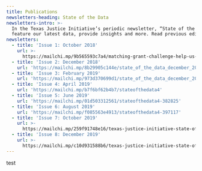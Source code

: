 ```yaml
---
title: Publications
newsletters-heading: State of the Data
newsletters-intro: >-
  In the Texas Justice Initiative’s periodic newsletter, “State of the Data,” we
  feature our latest data, provide insights and more. Read previous editions:
newsletters:
  - title: 'Issue 1: October 2018'
    url: >-
      https://mailchi.mp/9b565593c7a4/matching-grant-challenge-help-us-soar-221081
  - title: 'Issue 2: December 2018'
    url: 'https://mailchi.mp/8b29905c144e/state_of_the_data_december_2018'
  - title: 'Issue 3: February 2019'
    url: 'https://mailchi.mp/973d370699d1/state_of_the_data_december_2018-316421'
  - title: 'Issue 4: April 2019'
    url: 'https://mailchi.mp/b7f6bf62b4b7/stateofthedata4'
  - title: 'Issue 5: June 2019'
    url: 'https://mailchi.mp/01d503312561/stateofthedata4-382825'
  - title: 'Issue 6: August 2019'
    url: 'https://mailchi.mp/f085563e4913/stateofthedata4-397117'
  - title: 'Issue 7: October 2019'
    url: >-
      https://mailchi.mp/259f91748e16/texas-justice-initiative-state-of-the-data-issue-7
  - title: 'Issue 8: December 2019'
    url: >-
      https://mailchi.mp/c10d931588b6/texas-justice-initiative-state-of-the-data-issue-480045
---
```

test
